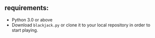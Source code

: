 ## requirements:
* Python 3.0 or above
* Download `blackjack.py` or clone it to your local repository in order to start playing.
